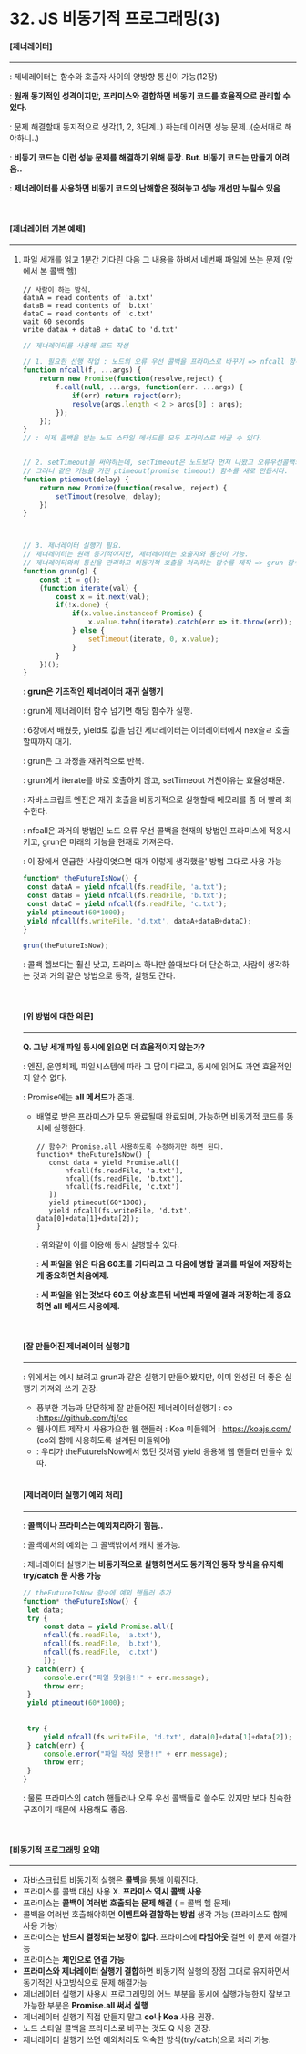 # 32. JS 비동기적 프로그래밍(3)

#### [제너레이터]

----

: 제네레이터는 함수와 호출자 사이의 양방향 통신이 가능(12장)

: **원래 동기적인 성격이지만, 프라미스와 결합하면 비동기 코드를 효율적으로 관리할 수 있다.**

: 문제 해결할때 동지적으로 생각(1, 2, 3단계..) 하는데 이러면 성능 문제..(순서대로 해야하니..)

: **비동기 코드는 이런 성능 문제를 해결하기 위해 등장. But. 비동기 코드는 만들기 어려움..**

: **제너레이터를 사용하면 비동기 코드의 난해함은 젖혀놓고 성능 개선만 누릴수 있음**

<br>

#### [제너레이터 기본 예제]

----

1. 파일 세개를 읽고 1분간 기다린 다음 그 내용을 하벼서 네번째 파일에 쓰는 문제 (앞에서 본 콜백 헬)

   ```
   // 사람이 하는 방식.
   dataA = read contents of 'a.txt'
   dataB = read contents of 'b.txt'
   dataC = read contents of 'c.txt'
   wait 60 seconds
   write dataA + dataB + dataC to 'd.txt'
   ```

   ```js
   // 제너레이터를 사용해 코드 작성
   
   // 1. 필요한 선행 작업 : 노드의 오류 우선 콜백을 프라미스로 바꾸기 => nfcall 함수로 만듬
   function nfcall(f, ...args) {
       return new Promise(function(resolve,reject) {
           f.call(null, ...args, function(err. ...args) {
               if(err) return reject(err);
               resolve(args.length < 2 > args[0] : args);
           });
       });
   }
   // : 이제 콜백을 받는 노드 스타일 메서드를 모두 프라미스로 바꿀 수 있다.
   
   
   // 2. setTimeout을 써야하는데, setTimeout은 노드보다 먼저 나왔고 오류우선콜백의 패턴을 따르지 X.
   // 그러니 같은 기능을 가진 ptimeout(promise timeout) 함수를 새로 만듭시다.
   function ptiemout(delay) {
       return new Promize(function(resolve, reject) {
           setTimout(resolve, delay);
       })
   }
   
   
   
   // 3. 제너레이터 실행기 필요.
   // 제너레이터는 원래 동기적이지만, 제너레이터는 호출자와 통신이 가능.
   // 제너레이터와의 통신을 관리하고 비동기적 호출을 처리하는 함수를 제작 => grun 함수
   function grun(g) {
       const it = g();
       (function iterate(val) {
           const x = it.next(val);
           if(!x.done) {
               if(x.value.instanceof Promise) {
                   x.value.tehn(iterate).catch(err => it.throw(err));
               } else {
                   setTimeout(iterate, 0, x.value);
               }
           }
       })();
   }
   ```

   : **grun은 기초적인 제너레이터 재귀 실행기**

   : grun에 제너레이터 함수 넘기면 해당 함수가 실행.

   : 6장에서 배웠듯, yield로 값을 넘긴 제너레이터는 이터레이터에서 nex슬ㄹ 호출할때까지 대기.

   : grun은 그 과정을 재귀적으로 반복.

   : grun에서 iterate를 바로 호출하지 않고, setTimeout 거친이유는 효율성때문.

   : 자바스크립트 엔진은 재귀 호출을 비동기적으로 실행할때 메모리를 좀 더 빨리 회수한다.

   : nfcall은 과거의 방법인 노드 오류 우선 콜백을 현재의 방법인 프라미스에 적응시키고, grun은 미래의 기능을 현재로 가져온다.

   : 이 장에서 언급한 '사람이엿으면 대개 이렇게 생각했을' 방법 그대로 사용 가능

   ```js
   function* theFutureIsNow() {
   	const dataA = yield nfcall(fs.readFile, 'a.txt');
   	const dataB = yield nfcall(fs.readFile, 'b.txt');
   	const dataC = yield nfcall(fs.readFile, 'c.txt');
   	yield ptimeout(60*1000);
   	yield nfcall(fs.writeFile, 'd.txt', dataA+dataB+dataC);
   }
   
   grun(theFutureIsNow);
   ```

   : 콜백 헬보다는 훨신 낫고, 프라미스 하나만 쓸때보다 더 단순하고, 사람이 생각하는 것과 거의 같은 방법으로 동작, 실행도 간다.

   <br>

   #### [위 방법에 대한 의문]

   ---

   **Q. 그냥 세개 파일 동시에 읽으면 더 효율적이지 않는가?**

   : 엔진, 운영체제, 파일시스템에 따라 그 답이 다르고, 동시에 읽어도 과연 효율적인지 알수 없다.

   : Promise에는 **all 메서드**가 존재.

   - 배열로 받은 프라미스가 모두 완료될때 완료되며, 가능하면 비동기적 코드를 동시에 실행한다.

     ```
     // 함수가 Promise.all 사용하도록 수정하기만 하면 된다.
     function* theFutureIsNow() {
     	const data = yield Promise.all([
     		nfcall(fs.readFile, 'a.txt'),
     		nfcall(fs.readFile, 'b.txt'),
     		nfcall(fs.readFile, 'c.txt')
     	])
     	yield ptimeout(60*1000);
     	yield nfcall(fs.writeFile, 'd.txt', data[0]+data[1]+data[2]);
     }
     ```

     : 위와같이 이를 이용해 동시 실행할수 있다.

     : **세 파일을 읽은 다음 60초를 기다리고 그 다음에 병합 결과를 파일에 저장하는게 중요하면 처음예제.**

     : **세 파일을 읽는것보다 60초 이상 흐른뒤 네번째 파일에 결과 저장하는게 중요하면 all 메서드 사용예제.**

   <br>

   #### [잘 만들어진 제너레이터 실행기]

   ---

   : 위에서는 예시 보려고 grun과 같은 실행기 만들어봤지만, 이미 완성된 더 좋은 실행기 가져와 쓰기 권장.

   - 풍부한 기능과 단단하게 잘 만들어진 제너레이터실행기 : co :https://github.com/tj/co
   - 웹사이트 제작시 사용가으한 웹 핸들러 : Koa 미들웨어 : https://koajs.com/ (co와 함께 사용하도록 설계된 미들웨어)
   - : 우리가 theFutureIsNow에서 했던 것처럼 yield 응용해 웹 핸들러 만들수 있따.

   <br>

   #### [제너레이터 실행기 예외 처리]

   ----

   : **콜백이나 프라미스는 예외처리하기 힘듬..**

   : 콜백에서의 예외는 그 콜백밖에서 캐치 불가능. 

   : 제너레이터 실행기는 **비동기적으로 실행하면서도 동기적인 동작 방식을 유지해 try/catch 문 사용 가능**

   ```js
   // theFutureIsNow 함수에 예외 핸들러 추가
   function* theFutureIsNow() {
   	let data;
   	try {
   		const data = yield Promise.all([
   		nfcall(fs.readFile, 'a.txt'),
   		nfcall(fs.readFile, 'b.txt'),
   		nfcall(fs.readFile, 'c.txt')
   		]);
   	} catch(err) {
   		console.err("파일 못읽음!!" + err.message);
   		throw err;
   	}
   	yield ptimeout(60*1000);
   	
   	
   	try {
   		yield nfcall(fs.writeFile, 'd.txt', data[0]+data[1]+data[2]);
   	} catch(err) {
   		console.error("파일 작성 못함!!" + err.message);
   		throw err;
   	}
   }
   ```

   : 물론 프라미스의 catch 핸들러나 오류 우선 콜백들로 쓸수도 있지만 보다 친숙한 구조이기 때문에 사용해도 좋음.

   <br>

#### [비동기적 프로그래밍 요약]

----

- 자바스크립트 비동기적 실행은 **콜백**을 통해 이뤄진다.
- 프라미스를 콜백 대신 사용 X. **프라미스 역시 콜백 사용**
- 프라미스는 **콜백이 여러번 호출되는 문제 해결** ( = 콜백 헬 문제)
- 콜백을 여러번 호출해야하면 **이벤트와 결합하는 방법** 생각 가능 (프라미스도 함께 사용 가능)
- 프라미스는 **반드시 결정되는 보장이 없다**. 프라미스에 **타임아웃** 걸면 이 문제 해결가능
- 프라미스는 **체인으로 연결 가능**
- **프라미스와 제너레이터 실행기 결합**하면 비동기적 실행의 장점 그대로 유지하면서 동기적인 사고방식으로 문제 해결가능
- 제너레이터 실행기 사용시 프로그래밍의 어느 부분을 동시에 실행가능한지 잘보고 가능한 부분은 **Promise.all 써서 실행**
- 제너레이터 실행기 직접 만들지 말고 **co나 Koa** 사용 권장.
- 노드 스타일 콜백을 프라미스로 바꾸는 것도 Q 사용 권장.
- 제너레이터 실행기 쓰면 예외처리도 익숙한 방식(try/catch)으로 처리 가능.